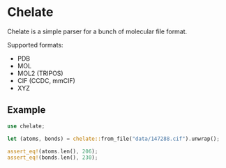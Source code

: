 # Chelate
Chelate is a simple parser for a bunch of molecular file format.

Supported formats:
* PDB
* MOL
* MOL2 (TRIPOS)
* CIF (CCDC, mmCIF)
* XYZ

## Example
```rust
use chelate;

let (atoms, bonds) = chelate::from_file("data/147288.cif").unwrap();

assert_eq!(atoms.len(), 206);
assert_eq!(bonds.len(), 230);
```
